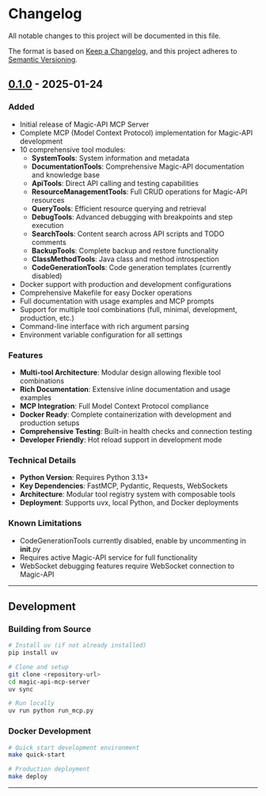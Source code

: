 # Changelog

All notable changes to this project will be documented in this file.

The format is based on [Keep a Changelog](https://keepachangelog.com/en/1.0.0/),
and this project adheres to [Semantic Versioning](https://semver.org/spec/v2.0.0.html).

## [0.1.0] - 2025-01-24

### Added
- Initial release of Magic-API MCP Server
- Complete MCP (Model Context Protocol) implementation for Magic-API development
- 10 comprehensive tool modules:
  - **SystemTools**: System information and metadata
  - **DocumentationTools**: Comprehensive Magic-API documentation and knowledge base
  - **ApiTools**: Direct API calling and testing capabilities
  - **ResourceManagementTools**: Full CRUD operations for Magic-API resources
  - **QueryTools**: Efficient resource querying and retrieval
  - **DebugTools**: Advanced debugging with breakpoints and step execution
  - **SearchTools**: Content search across API scripts and TODO comments
  - **BackupTools**: Complete backup and restore functionality
  - **ClassMethodTools**: Java class and method introspection
  - **CodeGenerationTools**: Code generation templates (currently disabled)
- Docker support with production and development configurations
- Comprehensive Makefile for easy Docker operations
- Full documentation with usage examples and MCP prompts
- Support for multiple tool combinations (full, minimal, development, production, etc.)
- Command-line interface with rich argument parsing
- Environment variable configuration for all settings

### Features
- **Multi-tool Architecture**: Modular design allowing flexible tool combinations
- **Rich Documentation**: Extensive inline documentation and usage examples
- **MCP Integration**: Full Model Context Protocol compliance
- **Docker Ready**: Complete containerization with development and production setups
- **Comprehensive Testing**: Built-in health checks and connection testing
- **Developer Friendly**: Hot reload support in development mode

### Technical Details
- **Python Version**: Requires Python 3.13+
- **Key Dependencies**: FastMCP, Pydantic, Requests, WebSockets
- **Architecture**: Modular tool registry system with composable tools
- **Deployment**: Supports uvx, local Python, and Docker deployments

### Known Limitations
- CodeGenerationTools currently disabled, enable by uncommenting in __init__.py
- Requires active Magic-API service for full functionality
- WebSocket debugging features require WebSocket connection to Magic-API

---

## Development

### Building from Source
```bash
# Install uv (if not already installed)
pip install uv

# Clone and setup
git clone <repository-url>
cd magic-api-mcp-server
uv sync

# Run locally
uv run python run_mcp.py
```

### Docker Development
```bash
# Quick start development environment
make quick-start

# Production deployment
make deploy
```

---

[Unreleased]: https://github.com/yourusername/magic-api-mcp-server/compare/v0.1.0...HEAD
[0.1.0]: https://github.com/yourusername/magic-api-mcp-server/releases/tag/v0.1.0

